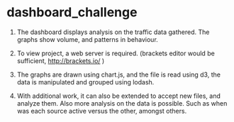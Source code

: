 # dashboard_challenge

1. The dashboard displays analysis on the traffic data gathered. The graphs show volume, and patterns in behaviour. 

2. To view project, a web server is required. (brackets editor would be sufficient, http://brackets.io/ )

3. The graphs are drawn using chart.js, and the file is read using d3, the data is manipulated and grouped using lodash.

4. With additional work, it can also be extended to accept new files, and analyze them. Also more analysis on the data is possible. Such as when was each source active versus the other, amongst others.
